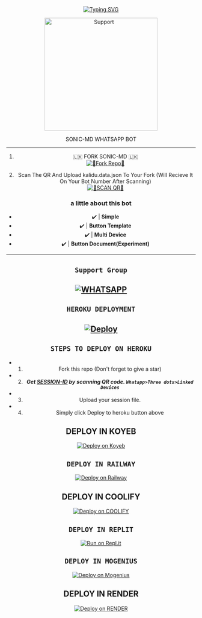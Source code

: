 
<div align="center">
<a href="https://git.io/typing-svg"><img src="https://readme-typing-svg.demolab.com?font=Ribeye&size=50&pause=1000&color=F710B1&center=true&width=910&height=100&lines=I'M+SONIC-MD ;Multi+Device+Whatsapp+Bot;Coded+By+💝KALINDU💝" alt="Typing SVG" /></a>
  
<p align="center">  
  <a href="https://chat.whatsapp.com/LkP8QZqdhXUKxmc0hUPip5">
    <img alt=Support height="300" src="https://telegra.ph/file/9b152f452d62d0f5a206a.jpg">
   
</a> 
    
</p>
<p align="center">
<a 

####  
SONIC-MD WHATSAPP BOT

***



1. 🇱🇰 FORK SONIC-MD 🇱🇰
    <br>
<a href='https://github.com/KALINDU-LK/SONIC-MD' target="_blank"><img alt='💝Fork Repo💝' src='https://img.shields.io/badge/Fork Repo-100000?style=for-the-badge&logo=scan&logoColor=white&labelColor=black&color=red'/></a>

2. Scan The QR And Upload kalidu.data.json To Your Fork (Will Recieve It On Your Bot Number After Scanning)
    <br>
<a href='https://replit.com/@REALKALIDU/SONIC-MD-2' target="_blank"><img alt='💝SCAN QR💝' src='https://img.shields.io/badge/Scan_qr-100000?style=for-the-badge&logo=scan&logoColor=white&labelColor=black&color=red'/></a>

### a little about this bot
- ✔️ | **Simple** 
- ✔️ | **Button Template** 
- ✔️ | **Multi Device** 
- ✔️ | **Button Document(Experiment)** 
---------

## ``Support Group``
[![WHATSAPP](https://img.shields.io/badge/Support%20Group-25D366?style=for-the-badge&logo=whatsapp&logoColor=white)]( https://chat.whatsapp.com/LkP8QZqdhXUKxmc0hUPip5) 
---------

## ```HEROKU DEPLOYMENT```

[![Deploy](https://www.herokucdn.com/deploy/button.svg)](https://heroku.com/deploy?template=https://github.com/KALINDU-LK/SONIC-MD)
---------

## ```STEPS TO DEPLOY ON HEROKU```

- 1. Fork this repo (Don't forget to give a star)
- 2. ***Get [SESSION-ID](https://replit.com/@REALKALIDU/SONIC-MD-2) by scanning QR code. `Whatapp>Three dots>Linked Devices`***
- 3. Upload your session file.
- 4. Simply click Deploy to heroku button above
  
## DEPLOY IN KOYEB    
[![Deploy on Koyeb](https://www.koyeb.com/static/images/deploy/button.svg)](https://app.koyeb.com/auth/signup)  

## ```DEPLOY IN RAILWAY```

[![Deploy on Railway](https://railway.app/button.svg)](https://railway.app)
  
## DEPLOY IN COOLIFY    
[![Deploy on COOLIFY](https://img.shields.io/badge/coolify%20Account-yellow?style=for-the-badge&logo=coolify)](http://65.21.52.72:3000/register)  

## ```DEPLOY IN REPLIT```
[![Run on Repl.it](https://repl.it/badge/github/dinuwah/QUEEN-HENTAI)](https://replit.com)

## ```DEPLOY IN MOGENIUS```
[![Deploy on Mogenius](https://telegra.ph/file/946d83b461457a3c1598c.png)](https://studio.mogenius.com/studio/cloud-space/cloud-space-overview)
  
## DEPLOY IN RENDER    
[![Deploy on RENDER](https://img.shields.io/badge/render%20Account-green?style=for-the-badge&logo=render)](https://dashboard.render.com/registerundefined)  
  
  
  
